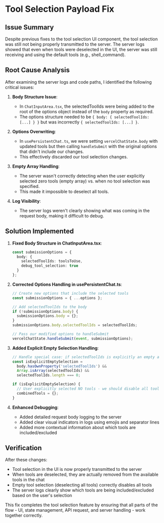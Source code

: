 # Tool Selection Payload Fix

## Issue Summary

Despite previous fixes to the tool selection UI component, the tool selection was still not being properly transmitted to the server. The server logs showed that even when tools were deselected in the UI, the server was still receiving and using the default tools (e.g., shell_command).

## Root Cause Analysis

After examining the server logs and code paths, I identified the following critical issues:

1. **Body Structure Issue**: 
   - In `ChatInputArea.tsx`, the selectedToolIds were being added to the root of the options object instead of the `body` property as required.
   - The options structure needed to be `{ body: { selectedToolIds: [...] } }` but was incorrectly `{ selectedToolIds: [...] }`.

2. **Options Overwriting**:
   - In `usePersistentChat.ts`, we were setting `vercelChatState.body` with updated tools but then calling `handleSubmit` with the original options that didn't include our changes.
   - This effectively discarded our tool selection changes.

3. **Empty Array Handling**:
   - The server wasn't correctly detecting when the user explicitly selected zero tools (empty array) vs. when no tool selection was specified.
   - This made it impossible to deselect all tools.

4. **Log Visibility**:
   - The server logs weren't clearly showing what was coming in the request body, making it difficult to debug.

## Solution Implemented

1. **Fixed Body Structure in ChatInputArea.tsx**:
   ```typescript
   const submissionOptions = {
     body: {
       selectedToolIds: toolsToUse,
       debug_tool_selection: true
     }
   };
   ```

2. **Corrected Options Handling in usePersistentChat.ts**:
   ```typescript
   // Create new options that include the selected tools
   const submissionOptions = { ...options };
   
   // Add selectedToolIds to the body
   if (!submissionOptions.body) {
     submissionOptions.body = {};
   }
   submissionOptions.body.selectedToolIds = selectedToolIds;
   
   // Pass our modified options to handleSubmit
   vercelChatState.handleSubmit(event, submissionOptions);
   ```

3. **Added Explicit Empty Selection Handling**:
   ```typescript
   // Handle special case: if selectedToolIds is explicitly an empty array ([]), the user wants NO tools
   const isExplicitEmptySelection = 
     body.hasOwnProperty('selectedToolIds') && 
     Array.isArray(selectedToolIds) && 
     selectedToolIds.length === 0;
   
   if (isExplicitEmptySelection) {
     // User explicitly selected NO tools - we should disable all tools
     combinedTools = {};
   }
   ```

4. **Enhanced Debugging**:
   - Added detailed request body logging to the server
   - Added clear visual indicators in logs using emojis and separator lines
   - Added more contextual information about which tools are included/excluded

## Verification

After these changes:
- Tool selection in the UI is now properly transmitted to the server
- When tools are deselected, they are actually removed from the available tools in the chat
- Empty tool selection (deselecting all tools) correctly disables all tools
- The server logs clearly show which tools are being included/excluded based on the user's selection

This fix completes the tool selection feature by ensuring that all parts of the flow - UI, state management, API request, and server handling - work together correctly.